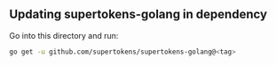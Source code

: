 ## Updating supertokens-golang in dependency
Go into this directory and run:
```bash
go get -u github.com/supertokens/supertokens-golang@<tag>
```